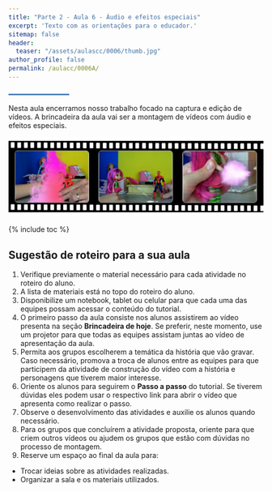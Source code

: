 ```yaml
---
title: "Parte 2 - Aula 6 - Áudio e efeitos especiais"
excerpt: 'Texto com as orientações para o educador.'
sitemap: false
header: 
  teaser: "/assets/aulascc/0006/thumb.jpg" 
author_profile: false
permalink: /aulacc/0006A/
---
```

![Linha separadora](/assets/images/line.jpg)

Nesta aula encerramos nosso trabalho focado na captura e edição de vídeos. A brincadeira da aula vai ser a montagem de vídeos com áudio e efeitos especiais. 

![Exemplo de projeto desta aula - lego](/assets/aulascc/0006/thumb.jpg)

{% include toc %}

## Sugestão de roteiro para a sua aula
1. Verifique previamente o material necessário para cada atividade no roteiro do aluno.
1. A lista de materiais está no topo do roteiro do aluno.
1. Disponibilize um notebook, tablet ou celular para que cada uma das equipes possam acessar o conteúdo do tutorial.
1. O primeiro passo da aula consiste nos alunos assistirem ao vídeo presenta na seção **Brincadeira de hoje**. Se preferir, neste momento, use um projetor para que todas as equipes assistam juntas ao vídeo de apresentação da aula.
1. Permita aos grupos escolherem a temática da história que vão gravar. Caso necessário, promova a troca de alunos entre as equipes para que participem da atividade de construção do vídeo com a história e personagens que tiverem maior interesse.
1. Oriente os alunos para seguirem o **Passo a passo** do tutorial. Se tiverem dúvidas eles podem usar o respectivo link para abrir o vídeo que apresenta como realizar o passo.
1. Observe o desenvolvimento das atividades e auxilie os alunos quando necessário. 
1. Para os grupos que concluírem a atividade proposta, oriente para que criem outros vídeos ou ajudem os grupos que estão com dúvidas no processo de montagem.
1. Reserve um espaço ao final da aula para:
  * Trocar ideias sobre as atividades realizadas.
  * Organizar a sala e os materiais utilizados.
